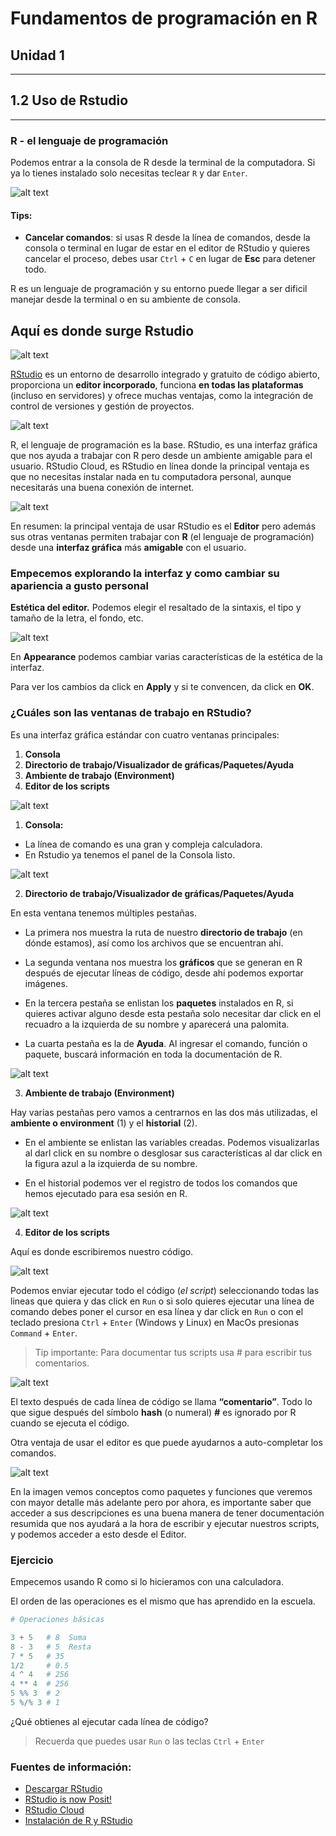 # Fundamentos de programación en R

## Unidad 1

---

## 1.2 Uso de Rstudio

---

### R - el lenguaje de programación

Podemos entrar a la consola de R desde la terminal de la computadora. Si ya lo tienes instalado solo necesitas teclear `R` y dar `Enter`.

![alt text](Imagen_1_3.png)



#### Tips:

- **Cancelar comandos**: si usas R desde la línea de comandos, desde la consola o terminal en lugar de estar en el editor de RStudio y quieres cancelar el proceso, debes usar `Ctrl` + `C` en lugar de **Esc** para detener todo. 

R es un lenguaje de programación y su entorno puede llegar a ser dificil manejar desde la terminal o en su ambiente de consola.

## Aquí es donde surge Rstudio

![alt text](image.png)

[RStudio](https://posit.co/download/rstudio-desktop/) es un entorno de desarrollo integrado y gratuito de código abierto, proporciona un **editor incorporado**, funciona **en todas las plataformas** (incluso en servidores) y ofrece muchas ventajas, como la integración de control de versiones y gestión de proyectos.

![alt text](Imagen_1_4.png)

R, el lenguaje de programación es la base.
RStudio, es una interfaz gráfica que nos ayuda a trabajar con R pero desde un ambiente amigable para el usuario.
RStudio Cloud, es RStudio en línea donde la principal ventaja es que no necesitas instalar nada en tu computadora personal, aunque necesitarás una buena conexión de internet.

![alt text](Imagen_1_5.png)

En resumen: la principal ventaja de usar RStudio es el **Editor** pero además sus otras ventanas permiten trabajar con **R** (el lenguaje de programación) desde una **interfaz gráfica** más **amigable** con el usuario.

### Empecemos explorando la interfaz y como cambiar su apariencia a gusto personal

**Estética del editor.** Podemos elegir el resaltado de la sintaxis, el tipo y tamaño de la letra, el fondo, etc.

![alt text](Imagen_1_7.png)

En **Appearance** podemos cambiar varias características de la estética de la interfaz.

Para ver los cambios da click en **Apply** y si te convencen, da click en **OK**.



### ¿Cuáles son las ventanas de trabajo en RStudio?

Es una interfaz gráfica estándar con cuatro ventanas principales:

1. **Consola**
2. **Directorio de trabajo/Visualizador de gráficas/Paquetes/Ayuda**
3. **Ambiente de trabajo (Environment)**
4. **Editor de los scripts**

![alt text](Imagen_1_6.png)

1. **Consola:**

- La línea de comando es una gran y compleja calculadora.
- En Rstudio ya tenemos el panel de la Consola listo.

![alt text](Imagen_1_8.png)

2. **Directorio de trabajo/Visualizador de gráficas/Paquetes/Ayuda**

En esta ventana tenemos múltiples pestañas.

- La primera nos muestra la ruta de nuestro **directorio de trabajo** (en dónde estamos), así como los archivos que se encuentran ahí. 

- La segunda ventana nos muestra los **gráficos** que se generan en R después de ejecutar líneas de código, desde ahí podemos exportar imágenes. 

- En la tercera pestaña se enlistan los **paquetes** instalados en R, si quieres activar alguno desde esta pestaña solo necesitar dar click en el recuadro a la izquierda de su nombre y aparecerá una palomita.

- La cuarta pestaña es la de **Ayuda**. Al ingresar el comando, función o paquete, buscará información en toda la documentación de R.

![alt text](Imagen_1_9.png)

3. **Ambiente de trabajo (Environment)**

Hay varias pestañas pero vamos a centrarnos en las dos más utilizadas, el **ambiente o environment** (1) y el **historial** (2).

- En el ambiente se enlistan las variables creadas. Podemos visualizarlas al darl click en su nombre o desglosar sus características al dar click en la figura azul a la izquierda de su nombre.

- En el historial podemos ver el registro de todos los comandos que hemos ejecutado para esa sesión en R.

![alt text](Imagen_1_10.png)

4. **Editor de los scripts**

Aquí es donde escribiremos nuestro código.

![alt text](Imagen_1_11.png)

Podemos enviar ejecutar todo el código (_el script_) seleccionando todas las lineas que quiera y das click en `Run` o si solo quieres ejecutar una línea de comando debes poner el cursor en esa línea y dar click en `Run` o con el teclado presiona  `Ctrl` + `Enter` (Windows y Linux) en MacOs presionas `Command` + `Enter`.

> Tip importante: Para documentar tus scripts usa # para escribir tus comentarios.


![alt text](Imagen_1_12.png)


El texto después de cada línea de código se llama **“comentario”**. Todo lo que sigue después del símbolo **hash** (o numeral) **#** es ignorado por R cuando se ejecuta el código.

Otra ventaja de usar el editor es que puede ayudarnos a auto-completar los comandos.

![alt text](Imagen_1_13.png)

En la imagen vemos conceptos como paquetes y funciones que veremos con mayor detalle más adelante pero por ahora, es importante saber que acceder a sus descripciones es una buena manera de tener documentación resumida que nos ayudará a la hora de escribir y ejecutar nuestros scripts, y podemos acceder a esto desde el Editor.

### Ejercicio

Empecemos usando R como si lo hicieramos con una calculadora.

El orden de las operaciones es el mismo que has aprendido en la escuela.

```R
# Operaciones básicas

3 + 5   # 8  Suma
8 - 3   # 5  Resta
7 * 5   # 35
1/2     # 0.5
4 ^ 4   # 256
4 ** 4  # 256
5 %% 3  # 2
5 %/% 3 # 1
````
¿Qué obtienes al ejecutar cada línea de código?

>Recuerda que puedes usar `Run` o las teclas `Ctrl` + `Enter`




### Fuentes de información:

- [Descargar RStudio](https://posit.co/downloads/
)
- [RStudio is now Posit!](https://www.youtube.com/watch?v=0_UNtwEh7kY
)
- [RStudio Cloud](https://posit.cloud/plans
)
- [Instalación de R y RStudio](https://bookdown.org/daniel_dauber_io/r4np_book/setting-up-r-and-rstudio.html
)